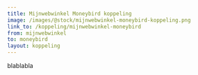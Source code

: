 ```yaml
---
title: Mijnwebwinkel Moneybird koppeling
image: /images/@stock/mijnwebwinkel-moneybird-koppeling.png
link_to: /koppeling/mijnwebwinkel-moneybird
from: mijnwebwinkel
to: moneybird
layout: koppeling
---
```


blablabla